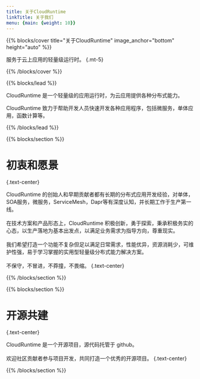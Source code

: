 ```yaml
---
title: 关于CloudRuntime
linkTitle: 关于我们
menu: {main: {weight: 10}}
---
```


{{% blocks/cover title="关于CloudRuntime" image_anchor="bottom" height="auto" %}}

服务于云上应用的轻量级运行时。
{.mt-5}

{{% /blocks/cover %}}

{{% blocks/lead %}}

CloudRuntime 是一个轻量级的应用运行时，为云应用提供各种分布式能力。

CloudRuntime 致力于帮助开发人员快速开发各种应用程序，包括微服务，单体应用，函数计算等。

{{% /blocks/lead %}}

{{% blocks/section %}}

# 初衷和愿景
{.text-center}

CloudRuntime 的创始人和早期贡献者都有长期的分布式应用开发经验，对单体，SOA服务，微服务，ServiceMesh，Dapr等有深度认知，并长期工作于生产第一线。
<br/>
<br/>
在技术方案和产品形态上，CloudRuntime 积极创新，勇于探索，秉承积极务实的心态，以生产落地为基本出发点，以满足业务需求为指导方向，尊重现实。
<br/>
<br/>
我们希望打造一个功能不复杂但足以满足日常需求，性能优异，资源消耗少，可维护性强，易于学习掌握的实用型轻量级分布式能力解决方案。
<br/>
<br/>
不保守，不冒进，不莽撞，不畏缩。
{.text-center}

{{% /blocks/section %}}

{{% blocks/section %}}

# 开源共建
{.text-center}

CloudRuntime 是一个开源项目，源代码托管于 github。
<br/>
<br/>
欢迎社区贡献者参与项目开发，共同打造一个优秀的开源项目。
{.text-center}

{{% /blocks/section %}}